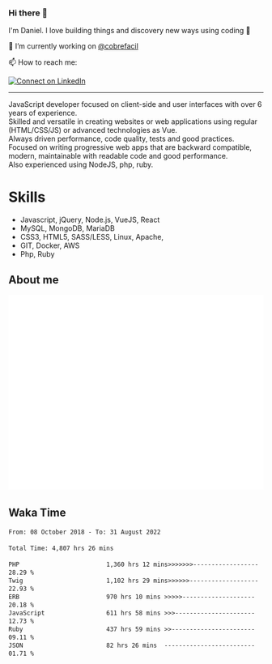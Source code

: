 ### Hi there 👋

I'm Daniel. I love building things and discovery new ways using coding :raised_hands: 

🔭 I’m currently working on [@cobrefacil](https://www.cobrefacil.com.br/)

📫 How to reach me:

[![Connect on LinkedIn](https://img.shields.io/badge/--linkedin?label=LinkedIn&logo=LinkedIn&style=social)](https://www.linkedin.com/in/daniel-cerverizzo/)

---

JavaScript developer focused on client-side and user interfaces with over 6 years of experience.  
Skilled and versatile in creating websites or web applications using regular (HTML/CSS/JS) or advanced technologies as Vue.  
Always driven performance, code quality, tests and good practices.  
 Focused on writing progressive web apps that are backward compatible, modern, maintainable with readable code and good performance.  
Also experienced using NodeJS, php, ruby. 


# Skills

 - Javascript, jQuery, Node.js, VueJS, React
 - MySQL, MongoDB, MariaDB    
 - CSS3, HTML5, SASS/LESS,  Linux, Apache,
 - GIT, Docker, AWS
 - Php, Ruby

## About me

![Metrics](/github-metrics.svg)

## Waka Time

<!--START_SECTION:waka-->

```text
From: 08 October 2018 - To: 31 August 2022

Total Time: 4,807 hrs 26 mins

PHP                        1,360 hrs 12 mins>>>>>>>------------------   28.29 %
Twig                       1,102 hrs 29 mins>>>>>>-------------------   22.93 %
ERB                        970 hrs 10 mins >>>>>--------------------   20.18 %
JavaScript                 611 hrs 58 mins >>>----------------------   12.73 %
Ruby                       437 hrs 59 mins >>-----------------------   09.11 %
JSON                       82 hrs 26 mins  -------------------------   01.71 %
```

<!--END_SECTION:waka-->

